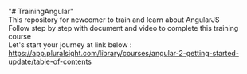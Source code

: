 "# TrainingAngular"   
This repository for newcomer to train and learn about AngularJS  
Follow step by step with document and video to complete this training course  
Let's start your journey at link below :  
https://app.pluralsight.com/library/courses/angular-2-getting-started-update/table-of-contents
